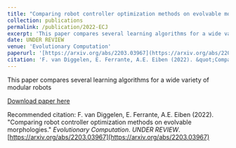 ```yaml
---
title: "Comparing robot controller optimization methods on evolvable morphologies"
collection: publications
permalink: /publication/2022-ECJ
excerpt: 'This paper compares several learning algorithms for a wide variety of modular robots'
date: UNDER REVIEW
venue: 'Evolutionary Computation'
paperurl: '[https://arxiv.org/abs/2203.03967](https://arxiv.org/abs/2203.03967)'
citation: 'F. van Diggelen, E. Ferrante, A.E. Eiben (2022). &quot;Comparing robot controller optimization methods on evolvable morphologies.&quot; <i>Evolutionary Computation</i>. _UNDER REVIEW_. [https://arxiv.org/abs/2203.03967](https://arxiv.org/abs/2203.03967)'
---
```

This paper compares several learning algorithms for a wide variety of modular robots

[Download paper here](https://arxiv.org/abs/2203.03967)

Recommended citation: F. van Diggelen, E. Ferrante, A.E. Eiben (2022). &quot;Comparing robot controller optimization methods on evolvable morphologies.&quot; <i>Evolutionary Computation</i>. _UNDER REVIEW_. [https://arxiv.org/abs/2203.03967](https://arxiv.org/abs/2203.03967)

